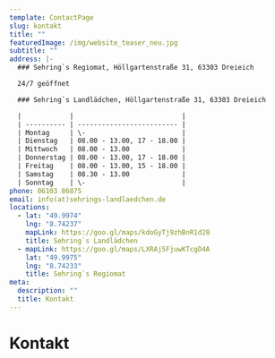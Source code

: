 ```yaml
---
template: ContactPage
slug: kontakt
title: ""
featuredImage: /img/website_teaser_neu.jpg
subtitle: ""
address: |-
  ### Sehring`s Regiomat, Höllgartenstraße 31, 63303 Dreieich

  24/7 geöffnet

  ### Sehring`s Landlädchen, Höllgartenstraße 31, 63303 Dreieich

  |            |                           |
  | ---------- | ------------------------- |
  | Montag     | \-                        |
  | Dienstag   | 08.00 - 13.00, 17 - 18.00 |
  | Mittwoch   | 08.00 - 13.00             |
  | Donnerstag | 08.00 - 13.00, 17 - 18.00 |
  | Freitag    | 08.00 - 13.00, 15 - 18.00 |
  | Samstag    | 08.30 - 13.00             |
  | Sonntag    | \-                        |
phone: 06103 86875
email: info(at)sehrings-landlaedchen.de
locations:
  - lat: "49.9974"
    lng: "8.74237"
    mapLink: https://goo.gl/maps/kdoGyTj9zhBnR1d28
    title: Sehring`s Landlädchen
  - mapLink: https://goo.gl/maps/LXRAj5FjuwKTcgD4A
    lat: "49.9975"
    lng: "8.74233"
    title: Sehring`s Regiomat
meta:
  description: ""
  title: Kontakt
---
```


# Kontakt
